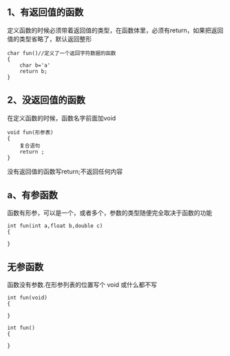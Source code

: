 ## 1、有返回值的函数
定义函数的时候必须带着返回值的类型，在函数体里，必须有return，如果把返回值的类型省略了，默认返回整形
```
char fun()//定义了一个返回字符数据的函数
{
	char b='a'
	return b;
}
```

## 2、没返回值的函数
在定义函数的时候，函数名字前面加void
```
void fun(形参表)
{
	复合语句
	return ;
}
```
没有返回值的函数写return;不返回任何内容

## a、有参函数
函数有形参，可以是一个，或者多个，参数的类型随便完全取决于函数的功能
```
int fun(int a,float b,double c)
{

}

```

## 无参函数
函数没有参数.在形参列表的位置写个 void 或什么都不写
```
int fun(void)
{

}

int fun()
{

}
```